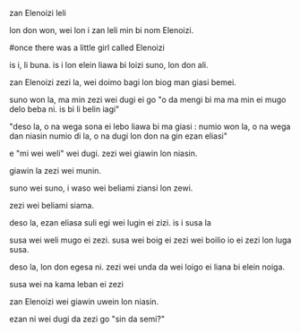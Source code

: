 zan Elenoizi leli

lon don won, wei lon i zan leli min bi nom Elenoizi.

#once there was a little girl called Elenoizi

is i, li buna. is i lon elein liawa bi loizi suno, lon don ali.

zan Elenoizi zezi la, wei doimo bagi lon biog man giasi bemei.

suno won la, ma min zezi wei dugi ei go "o da mengi bi ma ma min ei mugo delo beba ni. is bi li belin iagi" 

"deso la, o na wega sona ei lebo liawa bi ma giasi : 
numio won la, o na wega dan niasin
numio di la, o na dugi lon don na gin ezan eliasi"

e "mi wei weli" wei dugi. zezi wei giawin lon niasin.

giawin la zezi wei munin.

suno wei suno, i waso wei beliami ziansi lon zewi.

zezi wei beliami siama.

deso la, ezan eliasa suli egi wei lugin ei zizi. is i susa la

susa wei weli mugo ei zezi. susa wei boig ei zezi wei boilio io ei zezi lon luga susa.

deso la, lon don egesa ni. zezi wei unda da wei loigo ei liana bi elein noiga.

susa wei na kama leban ei zezi

zan Elenoizi wei giawin uwein lon niasin.

ezan ni wei dugi da zezi go "sin da semi?"

